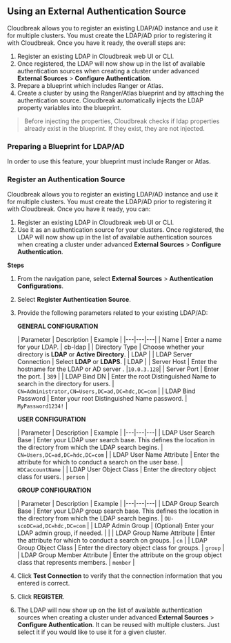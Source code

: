 ## Using an External Authentication Source

Cloudbreak allows you to register an existing LDAP/AD instance and use it for multiple clusters. You must create the LDAP/AD prior to registering it with Cloudbreak. Once you have it ready, the overall steps are:
   
1. Register an existing LDAP in Cloudbreak web UI or CLI.  
1. Once registered, the LDAP will now show up in the list of available authentication sources when creating a cluster under advanced **External Sources** > **Configure Authentication**.  
1. Prepare a blueprint which includes Ranger or Atlas.
1. Create a cluster by using the Ranger/Atlas blueprint and by attaching the authentication source. Cloudbreak automatically injects the LDAP property variables into the blueprint. 

> Before injecting the properties, Cloudbreak checks if ldap properties already exist in the blueprint. If they exist, they are not injected. 


### Preparing a Blueprint for LDAP/AD 

In order to use this feature, your blueprint must include Ranger or Atlas. 


### Register an Authentication Source 

Cloudbreak allows you to register an existing LDAP/AD instance and use it for multiple clusters. You must create the LDAP/AD prior to registering it with Cloudbreak. Once you have it ready, you can:

1. Register an existing LDAP in Cloudbreak web UI or CLI.  
2. Use it as an authentication source for your clusters. Once registered, the LDAP will now show up in the list of available authentication sources when creating a cluster under advanced **External Sources** > **Configure Authentication**.   

**Steps**

1. From the navigation pane, select **External Sources** > **Authentication Configurations**.  
2. Select **Register Authentication Source**.     
3. Provide the following parameters related to your existing LDAP/AD: 
    
    **GENERAL CONFIGURATION**

    | Parameter | Description | Example |
|---|---|---|
| Name |  Enter a name for your LDAP. | cb-ldap |
| Directory Type | Choose whether your directory is **LDAP** or **Active Directory**. | LDAP |
| LDAP Server Connection | Select **LDAP** or **LDAPS**. | LDAP |
| Server Host | Enter the hostname for the LDAP or AD server . |`10.0.3.128`|
| Server Port | Enter the port. | `389` |
| LDAP Bind DN | Enter the root Distinguished Name to search in the directory for users. | `CN=Administrator,CN=Users,DC=ad,DC=hdc,DC=com`   |
| LDAP Bind Password | Enter your root Distinguished Name password.  | `MyPassword1234!` |

    **USER CONFIGURATION**

    | Parameter | Description | Example |
|---|---|---|
| LDAP User Search Base | Enter your LDAP user search base. This defines the location in the directory from which the LDAP search begins. | `CN=Users,DC=ad,DC=hdc,DC=com`  |
| LDAP User Name Attribute | Enter the attribute for which to conduct a search on the user base.  | `HDCaccountName` |
| LDAP User Object Class | Enter the directory object class for users. | `person` |

    **GROUP CONFIGURATION**

    | Parameter | Description | Example |
|---|---|---|
| LDAP Group Search Base | Enter your LDAP group search base. This defines the location in the directory from which the LDAP search begins. | `OU-scoDC=ad,DC=hdc,DC=com`  |
| LDAP Admin Group | (Optional) Enter your LDAP admin group, if needed. |  |
| LDAP Group Name Attribute | Enter the attribute for which to conduct a search on groups.  | `cn` |
| LDAP Group Object Class | Enter the directory object class for groups. | `group`  |
| LDAP Group Member Attribute | Enter the attribute on the group object class that represents members. | `member` |

5. Click **Test Connection** to verify that the connection information that you entered is correct.
 
6. Click **REGISTER**. 

7. The LDAP will now show up on the list of available authentication sources when creating a cluster under advanced **External Sources** > **Configure Authentication**. It can be reused with multiple clusters. Just select it if you would like to use it for a given cluster.     





